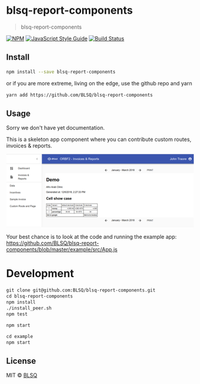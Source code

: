 # blsq-report-components

> blsq-report-components

[![NPM](https://img.shields.io/npm/v/@blsq/blsq-report-components.svg)](https://www.npmjs.com/package/@blsq/blsq-report-components) [![JavaScript Style Guide](https://img.shields.io/badge/code_style-standard-brightgreen.svg)](https://standardjs.com) [![Build Status](https://travis-ci.com/BLSQ/blsq-report-components.svg?branch=master)](https://travis-ci.com/BLSQ/blsq-report-components)

## Install

```bash
npm install --save blsq-report-components
```

or if you are more extreme, living on the edge, use the github repo and yarn

```bash
yarn add https://github.com/BLSQ/blsq-report-components
```

## Usage

Sorry we don't have yet documentation.

This is a skeleton app component where you can contribute custom routes, invoices & reports.

![Sample invoice app](./doc/sample-invoice.png)

Your best chance is to look at the code and running the example app: https://github.com/BLSQ/blsq-report-components/blob/master/example/src/App.js


# Development

```
git clone git@github.com:BLSQ/blsq-report-components.git
cd blsq-report-components
npm install
./install_peer.sh
npm test
```

```
npm start
```

```
cd example
npm start
```


## License

MIT © [BLSQ](https://github.com/BLSQ)
